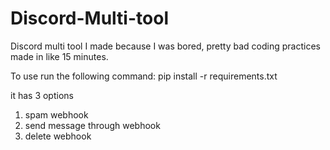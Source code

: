 # Discord-Multi-tool
Discord multi tool I made because I was bored, pretty bad coding practices made in like 15 minutes.

To use run the following command: pip install -r requirements.txt

it has 3 options

1. spam webhook
2. send message through webhook
3. delete webhook
